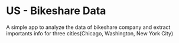 # US - Bikeshare Data

A simple app to analyze the data of bikeshare company and extract importants info for three cities(Chicago, Washington, New York City)

